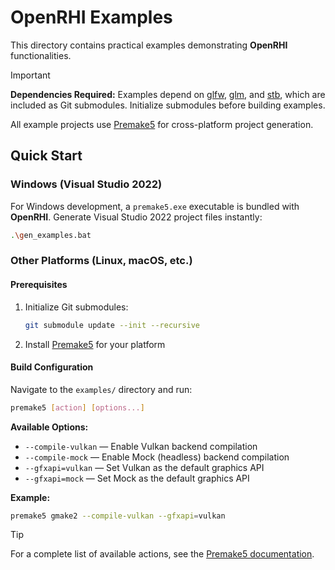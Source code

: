 # OpenRHI Examples

This directory contains practical examples demonstrating **OpenRHI** functionalities.

> [!IMPORTANT]
> **Dependencies Required:** Examples depend on [glfw](https://github.com/glfw/glfw), [glm](https://github.com/g-truc/glm), and [stb](https://github.com/nothings/stb), which are included as Git submodules. Initialize submodules before building examples.

All example projects use [Premake5](https://premake.github.io/) for cross-platform project generation.

## Quick Start

### Windows (Visual Studio 2022)
For Windows development, a `premake5.exe` executable is bundled with **OpenRHI**. Generate Visual Studio 2022 project files instantly:

```bash
.\gen_examples.bat
```

### Other Platforms (Linux, macOS, etc.)

#### Prerequisites
1. Initialize Git submodules:
   ```bash
   git submodule update --init --recursive
   ```
2. Install [Premake5](https://premake.github.io/) for your platform

#### Build Configuration
Navigate to the `examples/` directory and run:
```bash
premake5 [action] [options...]
```

**Available Options:**
- `--compile-vulkan` — Enable Vulkan backend compilation
- `--compile-mock` — Enable Mock (headless) backend compilation  
- `--gfxapi=vulkan` — Set Vulkan as the default graphics API
- `--gfxapi=mock` — Set Mock as the default graphics API

**Example:**
```bash
premake5 gmake2 --compile-vulkan --gfxapi=vulkan
```

> [!TIP]
> For a complete list of available actions, see the [Premake5 documentation](https://premake.github.io/docs/Using-Premake/).
